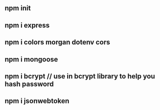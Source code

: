## npm init
## npm i express
## npm i colors morgan dotenv cors
## npm i mongoose
## npm i bcrypt // use in bcrypt library to help you hash password
## npm i jsonwebtoken
